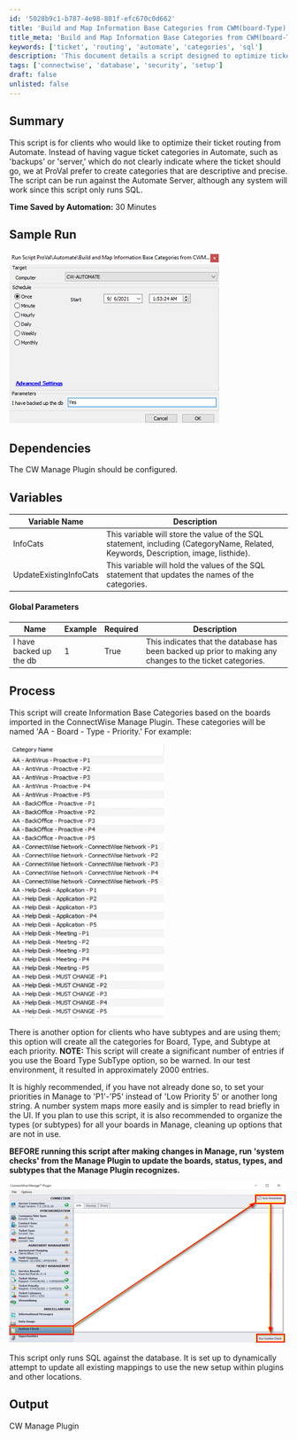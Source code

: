 ```yaml
---
id: '5028b9c1-b787-4e98-801f-efc670c0d662'
title: 'Build and Map Information Base Categories from CWM(board-Type)'
title_meta: 'Build and Map Information Base Categories from CWM(board-Type)'
keywords: ['ticket', 'routing', 'automate', 'categories', 'sql']
description: 'This document details a script designed to optimize ticket routing in ConnectWise Automate by creating descriptive and exact categories based on imported boards. It outlines the process, dependencies, and global parameters necessary for effective use, as well as providing insights into the expected output and time savings achieved through automation.'
tags: ['connectwise', 'database', 'security', 'setup']
draft: false
unlisted: false
---
```


## Summary

This script is for clients who would like to optimize their ticket routing from Automate. Instead of having vague ticket categories in Automate, such as 'backups' or 'server,' which do not clearly indicate where the ticket should go, we at ProVal prefer to create categories that are descriptive and precise. The script can be run against the Automate Server, although any system will work since this script only runs SQL.

**Time Saved by Automation:** 30 Minutes

## Sample Run

![Sample Run](../../../static/img/Build-and-Map-Information-Base-Categories-from-CWM(board-Type)/image_1.png)

## Dependencies

The CW Manage Plugin should be configured.

## Variables

| **Variable Name**        | **Description**                                                                                       |
|--------------------------|-------------------------------------------------------------------------------------------------------|
| InfoCats                 | This variable will store the value of the SQL statement, including (CategoryName, Related, Keywords, Description, image, listhide). |
| UpdateExistingInfoCats   | This variable will hold the values of the SQL statement that updates the names of the categories.    |

#### Global Parameters

| Name                       | Example | Required | Description                                                                                             |
|----------------------------|---------|----------|---------------------------------------------------------------------------------------------------------|
| I have backed up the db    | 1       | True     | This indicates that the database has been backed up prior to making any changes to the ticket categories. |

## Process

This script will create Information Base Categories based on the boards imported in the ConnectWise Manage Plugin. These categories will be named 'AA - Board - Type - Priority.' For example:

![Process Example](../../../static/img/Build-and-Map-Information-Base-Categories-from-CWM(board-Type)/image_2.png)

There is another option for clients who have subtypes and are using them; this option will create all the categories for Board, Type, and Subtype at each priority. **NOTE:** This script will create a significant number of entries if you use the Board Type SubType option, so be warned. In our test environment, it resulted in approximately 2000 entries.

It is highly recommended, if you have not already done so, to set your priorities in Manage to 'P1'-'P5' instead of 'Low Priority 5' or another long string. A number system maps more easily and is simpler to read briefly in the UI. If you plan to use this script, it is also recommended to organize the types (or subtypes) for all your boards in Manage, cleaning up options that are not in use.

**BEFORE running this script after making changes in Manage, run 'system checks' from the Manage Plugin to update the boards, status, types, and subtypes that the Manage Plugin recognizes.**

![System Checks](../../../static/img/Build-and-Map-Information-Base-Categories-from-CWM(board-Type)/image_3.png)

This script only runs SQL against the database. It is set up to dynamically attempt to update all existing mappings to use the new setup within plugins and other locations.

## Output

CW Manage Plugin



